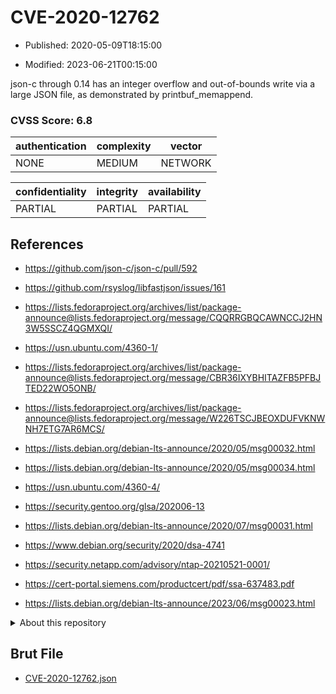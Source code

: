 # CVE-2020-12762

- Published: 2020-05-09T18:15:00

- Modified: 2023-06-21T00:15:00

json-c through 0.14 has an integer overflow and out-of-bounds write via a large JSON file, as demonstrated by printbuf_memappend.

### CVSS Score: **6.8**

| authentication | complexity | vector |
| --- | --- | --- |
| NONE | MEDIUM | NETWORK |

| confidentiality | integrity | availability |
| --- | --- | --- |
| PARTIAL | PARTIAL | PARTIAL |

## References

* https://github.com/json-c/json-c/pull/592

* https://github.com/rsyslog/libfastjson/issues/161

* https://lists.fedoraproject.org/archives/list/package-announce@lists.fedoraproject.org/message/CQQRRGBQCAWNCCJ2HN3W5SSCZ4QGMXQI/

* https://usn.ubuntu.com/4360-1/

* https://lists.fedoraproject.org/archives/list/package-announce@lists.fedoraproject.org/message/CBR36IXYBHITAZFB5PFBJTED22WO5ONB/

* https://lists.fedoraproject.org/archives/list/package-announce@lists.fedoraproject.org/message/W226TSCJBEOXDUFVKNWNH7ETG7AR6MCS/

* https://lists.debian.org/debian-lts-announce/2020/05/msg00032.html

* https://lists.debian.org/debian-lts-announce/2020/05/msg00034.html

* https://usn.ubuntu.com/4360-4/

* https://security.gentoo.org/glsa/202006-13

* https://lists.debian.org/debian-lts-announce/2020/07/msg00031.html

* https://www.debian.org/security/2020/dsa-4741

* https://security.netapp.com/advisory/ntap-20210521-0001/

* https://cert-portal.siemens.com/productcert/pdf/ssa-637483.pdf

* https://lists.debian.org/debian-lts-announce/2023/06/msg00023.html

<details>
<summary>About this repository</summary> 

  This repository is part of the project [Live Hack CVE](https://github.com/Live-Hack-CVE). Main website can be found [www.live-hack.org](https://www.live-hack.org) 
  
  Made by [Sn0wAlice](https://github.com/Sn0wAlice) for the people that care about security and need to have a feed of the latest CVEs. Hope you enjoy it, don't forget to star the repo and follow me on [Twitter](https://twitter.com/Sn0wAlice) and [Github](https://github.com/Sn0wAlice). And that is my [personnal website](https://www.alice-snow.me/)

  - [Home Page](https://github.com/Live-Hack-CVE)
  - [Framework](https://github.com/Live-Hack-CVE/cve-framework)
  - [CVE database](https://github.com/Live-Hack-CVE/full_database)
  - [Changelog](https://github.com/Live-Hack-CVE/Changelog)
</details>

## Brut File

* [CVE-2020-12762.json](https://raw.githubusercontent.com/Live-Hack-CVE/full_database/main/cves/2020/CVE-2020-12762.json)

